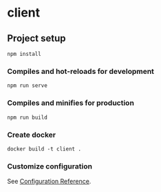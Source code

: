 # client

## Project setup
```
npm install
```

### Compiles and hot-reloads for development
```
npm run serve
```

### Compiles and minifies for production
```
npm run build
```

### Create docker
```
docker build -t client .
```
### Customize configuration
See [Configuration Reference](https://cli.vuejs.org/config/).
